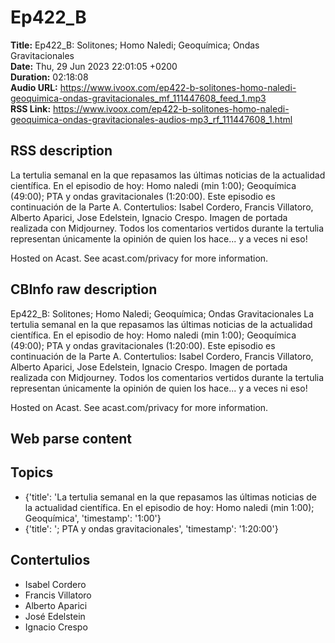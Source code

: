# Ep422_B  
**Title:** Ep422_B: Solitones; Homo Naledi; Geoquímica; Ondas Gravitacionales  
**Date:** Thu, 29 Jun 2023 22:01:05 +0200  
**Duration:** 02:18:08  
**Audio URL:** https://www.ivoox.com/ep422-b-solitones-homo-naledi-geoquimica-ondas-gravitacionales_mf_111447608_feed_1.mp3  
**RSS Link:** https://www.ivoox.com/ep422-b-solitones-homo-naledi-geoquimica-ondas-gravitacionales-audios-mp3_rf_111447608_1.html  

## RSS description
La tertulia semanal en la que repasamos las últimas noticias de la actualidad científica. En el episodio de hoy: Homo naledi (min 1:00); Geoquímica (49:00); PTA y ondas gravitacionales (1:20:00). Este episodio es continuación de la Parte A. Contertulios: Isabel Cordero, Francis Villatoro, Alberto Aparici, Jose Edelstein, Ignacio Crespo. Imagen de portada realizada con Midjourney. Todos los comentarios vertidos durante la tertulia representan únicamente la opinión de quien los hace... y a veces ni eso!

 Hosted on Acast. See acast.com/privacy for more information.

## CBInfo raw description
Ep422_B: Solitones; Homo Naledi; Geoquímica; Ondas Gravitacionales
La tertulia semanal en la que repasamos las últimas noticias de la actualidad científica. En el episodio de hoy: Homo naledi (min 1:00); Geoquímica (49:00); PTA y ondas gravitacionales (1:20:00). Este episodio es continuación de la Parte A. Contertulios: Isabel Cordero, Francis Villatoro, Alberto Aparici, Jose Edelstein, Ignacio Crespo. Imagen de portada realizada con Midjourney. Todos los comentarios vertidos durante la tertulia representan únicamente la opinión de quien los hace... y a veces ni eso!



 Hosted on Acast. See acast.com/privacy for more information.




## Web parse content


## Topics
- {'title': 'La tertulia semanal en la que repasamos las últimas noticias de la actualidad científica. En el episodio de hoy: Homo naledi (min 1:00); Geoquímica', 'timestamp': '1:00'}
- {'title': '; PTA y ondas gravitacionales', 'timestamp': '1:20:00'}
## Contertulios
- Isabel Cordero
- Francis Villatoro
- Alberto Aparici
- José Edelstein
- Ignacio Crespo